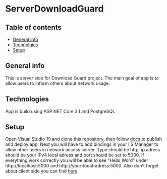 # ServerDownloadGuard
## Table of contents
* [General info](#general-info)
* [Technolgies](#technolgies)
* [Setup](#setup)
## General info
This is server side for Download Guard project. The main goal of app is to allow users to inform others about network usage.
## Technologies
App is build using ASP.NET Core 3.1 and PostgreSQL
## Setup
Open Visual Studio 19 and clone this repository, then follow [docs](https://docs.microsoft.com/en-us/aspnet/core/tutorials/publish-to-iis?view=aspnetcore-5.0&tabs=visual-studio#publish-and-deploy-the-app) to publish and deploy app. Next you will have to add bindings in your IIS Manager to allow other users in network access server. Type should be http, ip adress should be your IPv4 local adress and port should be set to 5000. If everything work correctly you will be able to see "Hello Word" under http://localhost:5000 and http://your-local-adress:5000. Also don't forget about client side you can find [here](https://github.com/Luminatione/ClientDownloadGuard).
